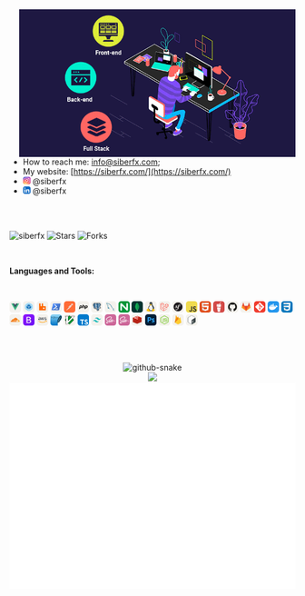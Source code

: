 <!-- https://media.giphy.com/media/SWoSkN6DxTszqIKEqv/giphy.gif -->
<!-- <img align="right" height="auto" width="600" alt="GIF" src="https://raw.githubusercontent.com/siberfx/siberfx/main/image/full-stack-development.gif" /> -->

<img align="right" height="260" width="auto" alt="GIF" src="https://raw.githubusercontent.com/siberfx/siberfx/main/image/full-stack-development.gif" />

 * How to reach me: [info@siberfx.com](mailto:info@siberfx.com);
 * My website: [https://siberfx.com/](https://siberfx.com/)
 * <img height="13" src="https://raw.githubusercontent.com/siberfx/siberfx/main/svg/Instagram.svg"> @siberfx
 * <img height="13" src="https://raw.githubusercontent.com/siberfx/siberfx/main/svg/LinkedIn.svg"> @siberfx

 <br>
 <br>

 <p align="left"> <img src="https://komarev.com/ghpvc/?username=siberfx&style=plastic&label=views&color=orange" alt="siberfx" /> 
 <img alt="Stars" src="https://img.shields.io/github/stars/siberfx/siberfx?style=plastic&labelColor=343b41"/>
 <img alt="Forks" src="https://img.shields.io/github/forks/siberfx/siberfx?style=plastic&labelColor=343b41"/>
 </p>
 </br>
 
  **Languages and Tools:** 
  
<br>

<code><img height="20" src="https://raw.githubusercontent.com/siberfx/siberfx/main/svg/VueJS-Light.svg"></code>
<code><img height="20" src="https://raw.githubusercontent.com/siberfx/siberfx/main/svg/Webpack-Light.svg"></code>
<code><img height="20" src="https://raw.githubusercontent.com/siberfx/siberfx/main/svg/RabbitMQ-Light.svg"></code>
<code><img height="20" src="https://raw.githubusercontent.com/siberfx/siberfx/main/svg/Powershell-Light.svg"></code>
<code><img height="20" src="https://raw.githubusercontent.com/siberfx/siberfx/main/svg/Postman.svg"></code>
<code><img height="20" src="https://raw.githubusercontent.com/siberfx/siberfx/main/svg/PHP-Light.svg"></code>
<code><img height="20" src="https://raw.githubusercontent.com/siberfx/siberfx/main/svg/PostgreSQL-Light.svg"></code>
<code><img height="20" src="https://raw.githubusercontent.com/siberfx/siberfx/main/svg/MySQL-Light.svg"></code>
<code><img height="20" src="https://raw.githubusercontent.com/siberfx/siberfx/main/svg/Nginx.svg"></code>
<code><img height="20" src="https://raw.githubusercontent.com/siberfx/siberfx/main/svg/MongoDB.svg"></code>
<code><img height="20" src="https://raw.githubusercontent.com/siberfx/siberfx/main/svg/Linux-Light.svg"></code>
<code><img height="20" src="https://raw.githubusercontent.com/siberfx/siberfx/main/svg/Laravel-Light.svg"></code>
<code><img height="20" src="https://raw.githubusercontent.com/siberfx/siberfx/main/svg/Symfony-Light.svg"></code>
<code><img height="20" src="https://raw.githubusercontent.com/siberfx/siberfx/main/svg/JavaScript.svg"></code>
<code><img height="20" src="https://raw.githubusercontent.com/siberfx/siberfx/main/svg/HTML.svg"></code>
<code><img height="20" src="https://raw.githubusercontent.com/siberfx/siberfx/main/svg/Gulp.svg"></code>
<code><img height="20" src="https://raw.githubusercontent.com/siberfx/siberfx/main/svg/Github-Light.svg"></code>
<code><img height="20" src="https://raw.githubusercontent.com/siberfx/siberfx/main/svg/GitLab-Light.svg"></code>
<code><img height="20" src="https://raw.githubusercontent.com/siberfx/siberfx/main/svg/Git.svg"></code>
<code><img height="20" src="https://raw.githubusercontent.com/siberfx/siberfx/main/svg/Docker.svg"></code>
<code><img height="20" src="https://raw.githubusercontent.com/siberfx/siberfx/main/svg/CSS.svg"></code>
<code><img height="20" src="https://raw.githubusercontent.com/siberfx/siberfx/main/svg/Cloudflare-Light.svg"></code>
<code><img height="20" src="https://raw.githubusercontent.com/siberfx/siberfx/main/svg/Bootstrap.svg"></code>
<code><img height="20" src="https://raw.githubusercontent.com/siberfx/siberfx/main/svg/AWS-Light.svg"></code>
<code><img height="20" src="https://raw.githubusercontent.com/siberfx/siberfx/main/svg/SQLite.svg"></code>
<code><img height="20" src="https://raw.githubusercontent.com/siberfx/siberfx/main/svg/VIM-Light.svg"></code>
<code><img height="20" src="https://raw.githubusercontent.com/siberfx/siberfx/main/svg/TypeScript.svg"></code>
<code><img height="20" src="https://raw.githubusercontent.com/siberfx/siberfx/main/svg/TailwindCSS-Light.svg"></code>
<code><img height="20" src="https://raw.githubusercontent.com/siberfx/siberfx/main/svg/Sass.svg"></code>
<code><img height="20" src="https://raw.githubusercontent.com/siberfx/siberfx/main/svg/Sass.svg"></code>
<code><img height="20" src="https://raw.githubusercontent.com/siberfx/siberfx/main/svg/Redis-Light.svg"></code>
<code><img height="20" src="https://raw.githubusercontent.com/siberfx/siberfx/main/svg/Photoshop.svg"></code>
<code><img height="20" src="https://raw.githubusercontent.com/siberfx/siberfx/main/svg/NodeJS-Light.svg"></code>
<code><img height="20" src="https://raw.githubusercontent.com/siberfx/siberfx/main/svg/Firebase-Light.svg"></code>
<code><img height="20" src="https://raw.githubusercontent.com/siberfx/siberfx/main/svg/Bash-Light.svg"></code>

<br />
<br />

<p align="center">
 
<picture>
  <source media="(prefers-color-scheme: light)" srcset="metrics/github-contribution-grid-snake.svg" />
  <img alt="github-snake" src="metrics/github-contribution-grid-snake.svg" />
</picture>
 
<br />

  <img src="https://github-profile-trophy.vercel.app/?username=siberfx&column=6&rank=SSS,SS,S,AAA,AA,A,B,C" />

 <br />

<picture>
  <source media="(prefers-color-scheme: light)" srcset="https://raw.githubusercontent.com/siberfx/siberfx/main/metrics/coding_habits.svg" />
  <img alt="coding-habits" src="https://raw.githubusercontent.com/siberfx/siberfx/main/metrics/coding_habits.svg" />
</picture>
</p>



<br />

